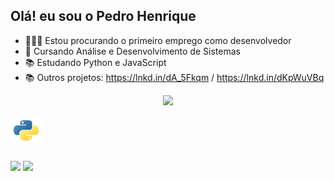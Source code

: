 ## Olá! eu sou o Pedro Henrique

- 👨🏽‍💻 Estou procurando o primeiro emprego como desenvolvedor
- 🌱 Cursando Análise e Desenvolvimento de Sistemas
- 📚 Estudando Python e JavaScript
- 📚 Outros projetos: https://lnkd.in/dA_5Fkqm
                     / https://lnkd.in/dKpWuVBq

<div align="center">
  <a href="https://github.com/Pedro-H-S">
  <img height="48%" src="https://github-readme-stats.vercel.app/api?username=Pedro-H-S&show_icons=true&theme=dark&include_all_commits=true&count_private=true"/>
</div>

<div style="display: inline_block"><br>
  <img align="center" alt="Rafa-Python" height="40" width="50" src="https://raw.githubusercontent.com/devicons/devicon/master/icons/python/python-original.svg">
</div>
 
##
  
<div> 
  <a href="https://www.linkedin.com/in/pedro-henrique-d-53707a117/" target="_blank"><img src="https://img.shields.io/badge/-LinkedIn-%230077B5?style=for-the-badge&logo=linkedin&logoColor=white" target="_blank"></a> 
  <a href = "mailto:pedro-henrique11211@hotmail.com"><img src="https://img.shields.io/badge/Microsoft_Outlook-0078D4?style=for-the-badge&logo=microsoft-outlook&logoColor=white" target="_blank"></a>
</div>
  
  
  
  
  
  
<!---
Pedro-H-S/Pedro-H-S is a ✨ special ✨ repository because its `README.md` (this file) appears on your GitHub profile.
You can click the Preview link to take a look at your changes.
--->
